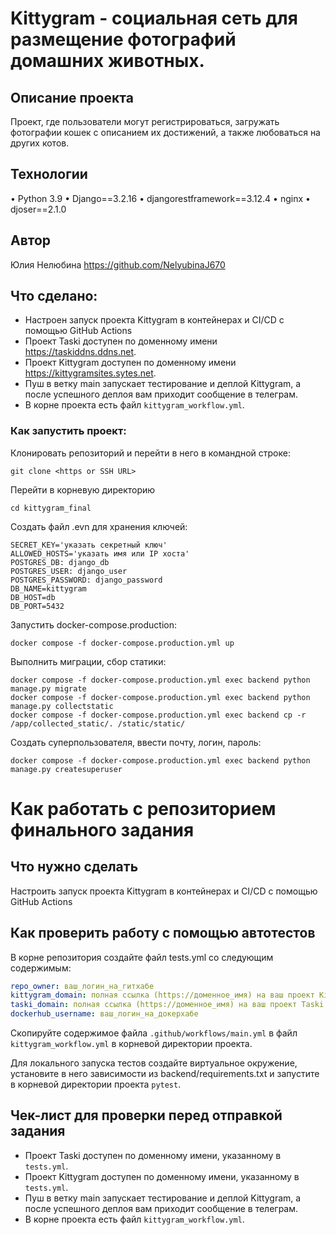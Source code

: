 # Kittygram - социальная сеть для размещение фотографий домашних животных.

## Описание проекта
Проект, где пользователи могут регистрироваться, загружать фотографии кошек с описанием их достижений, а также любоваться на других котов.

## Технологии
• Python 3.9
• Django==3.2.16
• djangorestframework==3.12.4
• nginx
• djoser==2.1.0

## Автор
Юлия Нелюбина https://github.com/NelyubinaJ670 

## Что cделано:

- Настроен запуск проекта Kittygram в контейнерах и CI/CD с помощью GitHub Actions
- Проект Taski доступен по доменному имени https://taskiddns.ddns.net.
- Проект Kittygram доступен по доменному имени https://kittygramsites.sytes.net.
- Пуш в ветку main запускает тестирование и деплой Kittygram, а после успешного деплоя вам приходит сообщение в телеграм.
- В корне проекта есть файл `kittygram_workflow.yml`.

### Как запустить проект:

Клонировать репозиторий и перейти в него в командной строке:

```
git clone <https or SSH URL>
```

Перейти в корневую директорию
```
cd kittygram_final
```

Создать файл .evn для хранения ключей:

```
SECRET_KEY='указать секретный ключ'
ALLOWED_HOSTS='указать имя или IP хоста'
POSTGRES_DB: django_db
POSTGRES_USER: django_user
POSTGRES_PASSWORD: django_password
DB_NAME=kittygram
DB_HOST=db
DB_PORT=5432
```

Запустить docker-compose.production:

```
docker compose -f docker-compose.production.yml up
```

Выполнить миграции, сбор статики:

```
docker compose -f docker-compose.production.yml exec backend python manage.py migrate
docker compose -f docker-compose.production.yml exec backend python manage.py collectstatic
docker compose -f docker-compose.production.yml exec backend cp -r /app/collected_static/. /static/static/

```

Создать суперпользователя, ввести почту, логин, пароль:

```
docker compose -f docker-compose.production.yml exec backend python manage.py createsuperuser
```

#  Как работать с репозиторием финального задания

## Что нужно сделать

Настроить запуск проекта Kittygram в контейнерах и CI/CD с помощью GitHub Actions

## Как проверить работу с помощью автотестов

В корне репозитория создайте файл tests.yml со следующим содержимым:
```yaml
repo_owner: ваш_логин_на_гитхабе
kittygram_domain: полная ссылка (https://доменное_имя) на ваш проект Kittygram
taski_domain: полная ссылка (https://доменное_имя) на ваш проект Taski
dockerhub_username: ваш_логин_на_докерхабе
```

Скопируйте содержимое файла `.github/workflows/main.yml` в файл `kittygram_workflow.yml` в корневой директории проекта.

Для локального запуска тестов создайте виртуальное окружение, установите в него зависимости из backend/requirements.txt и запустите в корневой директории проекта `pytest`.

## Чек-лист для проверки перед отправкой задания

- Проект Taski доступен по доменному имени, указанному в `tests.yml`.
- Проект Kittygram доступен по доменному имени, указанному в `tests.yml`.
- Пуш в ветку main запускает тестирование и деплой Kittygram, а после успешного деплоя вам приходит сообщение в телеграм.
- В корне проекта есть файл `kittygram_workflow.yml`.
